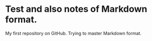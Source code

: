 # Test and also notes of Markdown format.
My first repository on GitHub.
Trying to master Markdown format.
